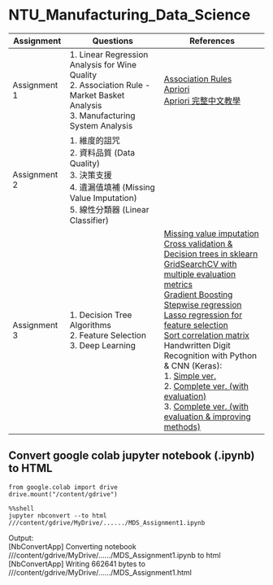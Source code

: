 # NTU_Manufacturing_Data_Science

|Assignment|Questions|References|
|---|---|---|
|Assignment 1|1. Linear Regression Analysis for Wine Quality<br/>2. Association Rule - Market Basket Analysis<br/>3. Manufacturing System Analysis|[Association Rules](http://rasbt.github.io/mlxtend/user_guide/frequent_patterns/association_rules/) <br/>[Apriori](http://rasbt.github.io/mlxtend/user_guide/frequent_patterns/apriori/) <br/>[Apriori 完整中文教學](https://artsdatascience.wordpress.com/2019/12/10/python-%E5%AF%A6%E6%88%B0%E7%AF%87%EF%BC%9Aapriori-algorithm/)
|Assignment 2|1. 維度的詛咒<br/>2. 資料品質 (Data Quality)<br/>3. 決策支援<br/>4. 遺漏值填補 (Missing Value Imputation)<br/>5. 線性分類器 (Linear Classifier)||
|Assignment 3|1. Decision Tree Algorithms<br/>2. Feature Selection<br/>3. Deep Learning|[Missing value imputation](https://towardsdatascience.com/imputing-missing-data-with-simple-and-advanced-techniques-f5c7b157fb87)<br/>[Cross validation & Decision trees in sklearn](https://stackoverflow.com/questions/35097003/cross-validation-decision-trees-in-sklearn)<br/>[GridSearchCV with multiple evaluation metrics](https://scikit-learn.org/stable/auto_examples/model_selection/plot_multi_metric_evaluation.html)<br/>[Gradient Boosting](https://machinelearningmastery.com/gradient-boosting-with-scikit-learn-xgboost-lightgbm-and-catboost/)<br/>[Stepwise regression](https://github.com/AakkashVijayakumar/stepwise-regression)<br/>[Lasso regression for feature selection](https://machinelearninghd.com/lasso-regression-in-python/)<br/>[Sort correlation matrix](https://www.geeksforgeeks.org/sort-correlation-matrix-in-python/)<br/> Handwritten Digit Recognition with Python & CNN (Keras):<br/>1. [Simple ver.](https://techvidvan.com/tutorials/handwritten-digit-recognition-with-python-cnn/)<br/>2. [Complete ver. (with evaluation)](https://medium.com/analytics-vidhya/deep-learning-project-handwritten-digit-recognition-using-python-26da7ed11d1c)<br/>3. [Complete ver. (with evaluation & improving methods)](https://machinelearningmastery.com/how-to-develop-a-convolutional-neural-network-from-scratch-for-mnist-handwritten-digit-classification/)|

## Convert google colab jupyter notebook (.ipynb) to HTML
```
from google.colab import drive
drive.mount("/content/gdrive")
```
```
%%shell
jupyter nbconvert --to html ///content/gdrive/MyDrive/....../MDS_Assignment1.ipynb
```
Output: <br/>
[NbConvertApp] Converting notebook ///content/gdrive/MyDrive/....../MDS_Assignment1.ipynb to html <br/>
[NbConvertApp] Writing 662641 bytes to ///content/gdrive/MyDrive/....../MDS_Assignment1.html

